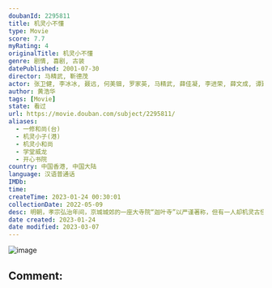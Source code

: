```yaml
---
doubanId: 2295811
title: 机灵小不懂
type: Movie
score: 7.7
myRating: 4
originalTitle: 机灵小不懂
genre: 剧情, 喜剧, 古装
datePublished: 2001-07-30
director: 马精武, 靳德茂
actor: 张卫健, 李冰冰, 聂远, 何美钿, 罗家英, 马精武, 薛佳凝, 李进荣, 薛文成, 谭建昌, 沈晓海, 黄海冰, 曹俊, 黄翀, 关顺田, 刘大刚, 魏晶琦, 金永钢, 王槊, 靳德茂, 秦一铭, 何中华, 杜鹤, 赵麒, 寇占文, 马子俊, 张谦, 代乐乐, 姜薏柔, 刘挺
author: 黄浩华
tags: [Movie]
state: 看过
url: https://movie.douban.com/subject/2295811/
aliases:
  - 一修和尚(台)
  - 机灵小子(港)
  - 机灵小和尚
  - 学堂威龙
  - 开心书院
country: 中国香港, 中国大陆
language: 汉语普通话
IMDb: 
time: 
createTime: 2023-01-24 00:30:01
collectionDate: 2022-05-09
desc: 明朝，孝宗弘治年间，京城城郊的一座大寺院“迦叶寺”以严谨著称，但有一人却机灵古怪，以打破寺规为乐，他就是不懂（张卫健饰）。不懂的存在给整个寺院带来生气，也因一次偶然的机会，帮助孝宗皇帝度过了难关。...
date created: 2023-01-24
date modified: 2023-03-07
---
```


![image](p2509141362.jpg)

Comment:
---
